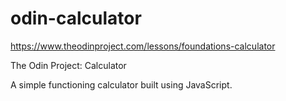 # odin-calculator

https://www.theodinproject.com/lessons/foundations-calculator  

The Odin Project: Calculator  

A simple functioning calculator built using JavaScript.
